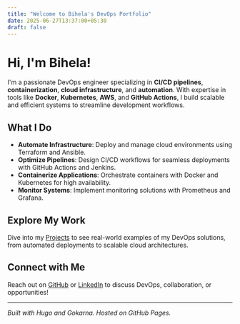 ```yaml
---
title: "Welcome to Bihela's DevOps Portfolio"
date: 2025-06-27T13:37:00+05:30
draft: false
---
```


# Hi, I'm Bihela!

I'm a passionate DevOps engineer specializing in **CI/CD pipelines**, **containerization**, **cloud infrastructure**, and **automation**. With expertise in tools like **Docker**, **Kubernetes**, **AWS**, and **GitHub Actions**, I build scalable and efficient systems to streamline development workflows.

## What I Do
- **Automate Infrastructure**: Deploy and manage cloud environments using Terraform and Ansible.
- **Optimize Pipelines**: Design CI/CD workflows for seamless deployments with GitHub Actions and Jenkins.
- **Containerize Applications**: Orchestrate containers with Docker and Kubernetes for high availability.
- **Monitor Systems**: Implement monitoring solutions with Prometheus and Grafana.

## Explore My Work
Dive into my [Projects](/posts/projects/) to see real-world examples of my DevOps solutions, from automated deployments to scalable cloud architectures.

## Connect with Me
Reach out on [GitHub](https://github.com/Bihela) or [LinkedIn](https://linkedin.com/in/bihela) to discuss DevOps, collaboration, or opportunities!

---
*Built with Hugo and Gokarna. Hosted on GitHub Pages.*